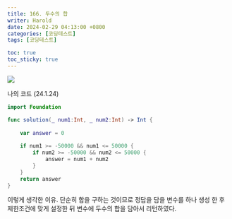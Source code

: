 ```yaml
---
title: 166. 두수의 합
writer: Harold
date: 2024-02-29 04:13:00 +0800
categories: [코딩테스트]
tags: [코딩테스트]

toc: true
toc_sticky: true
---
```

![](https://velog.velcdn.com/images/haroldfromk/post/71d64b2b-28ef-4e93-b631-0b233ced645b/image.png)

나의 코드 (24.1.24)
```swift
import Foundation

func solution(_ num1:Int, _ num2:Int) -> Int {
    
    var answer = 0
    
    if num1 >= -50000 && num1 <= 50000 {
        if num2 >= -50000 && num2 <= 50000 {
            answer = num1 + num2
        }
    }
    return answer
}
```

이렇게 생각한 이유.
단순히 합을 구하는 것이므로 정답을 담을 변수를 하나 생성 한 후 제한조건에 맞게 설정한 뒤 변수에 두수의 합을 담아서 리턴하였다.